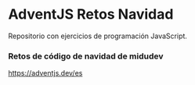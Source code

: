 # AdventJS Retos Navidad 
Repositorio con ejercicios de programación JavaScript.

### Retos de código de navidad de midudev 
https://adventjs.dev/es
